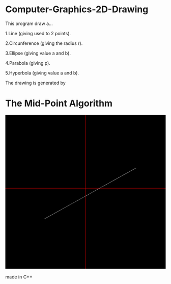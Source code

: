 # Computer-Graphics-2D-Drawing

This program draw a...

1.Line (giving used to 2 points).

2.Circunference (giving the radius r).

3.Ellipse (giving value a and b).

4.Parabola (giving p).

5.Hyperbola (giving value a and b).

The drawing is generated by

# The Mid-Point Algorithm

![](images/line.png)

made in C++
